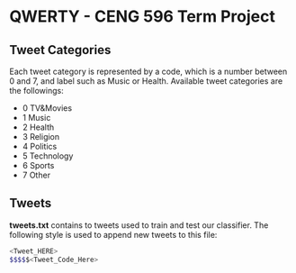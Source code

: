 # QWERTY - CENG 596 Term Project 


## Tweet Categories
Each tweet category is represented by a code, which is a number between 0 and 7, and label such as Music or Health. 
Available tweet categories are the followings:
* 0 TV&Movies
* 1 Music
* 2 Health
* 3 Religion
* 4 Politics
* 5 Technology
* 6 Sports
* 7 Other

## Tweets
**tweets.txt** contains to tweets used to train and test our classifier. The following style is used to append new tweets to this file:
```bash
<Tweet_HERE>
$$$$$<Tweet_Code_Here>
```
